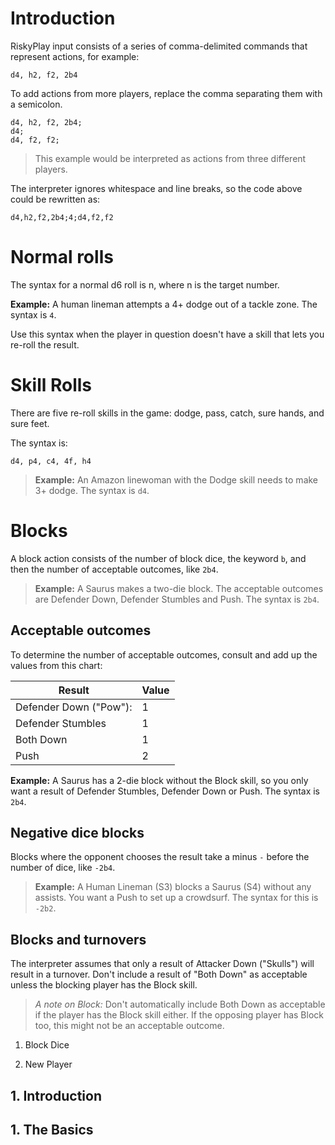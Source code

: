 
# Introduction

RiskyPlay input consists of a series of comma-delimited commands that represent actions, for example:
```
d4, h2, f2, 2b4
```

To add actions from more players, replace the comma separating them with a semicolon.
```
d4, h2, f2, 2b4;
d4;
d4, f2, f2;
```
> This example would be interpreted as actions from three different players.

The interpreter ignores whitespace and line breaks, so the code above could be rewritten as:

```
d4,h2,f2,2b4;4;d4,f2,f2
```

# Normal rolls

The syntax for a normal d6 roll is n, where n is the target number.

**Example:** A human lineman attempts a 4+ dodge out of a tackle zone. The syntax is ``4``.

Use this syntax when the player in question doesn't have a skill that lets you re-roll the result.

# Skill Rolls
There are five re-roll skills in the game: dodge, pass, catch, sure hands, and sure feet.

The syntax is:
```
d4, p4, c4, 4f, h4
```

> **Example:** An Amazon linewoman with the Dodge skill needs to make 3+ dodge. The syntax is `d4`.

# Blocks
A block action consists of the number of block dice, the keyword `b`, and then the number of acceptable outcomes, like `2b4`.

> **Example:** A Saurus makes a two-die block. The acceptable outcomes are Defender Down, Defender Stumbles and Push. The syntax is `2b4`.

## Acceptable outcomes
To determine the number of acceptable outcomes, consult and add up the values from this chart:

|Result|Value|
|-|-|
|Defender Down ("Pow"): | 1 |
|Defender Stumbles | 1 |
|Both Down | 1 |
|Push | 2 |

**Example:** A Saurus has a 2-die block without the Block skill, so you only want a result of Defender Stumbles, Defender Down or Push. The syntax is `2b4`.

## Negative dice blocks
Blocks where the opponent chooses the result take a minus `-` before the number of dice, like `-2b4`.

> **Example:** A Human Lineman (S3) blocks a Saurus (S4) without any assists. You want a Push to set up a crowdsurf. The syntax for this is `-2b2`.

## Blocks and turnovers
The interpreter assumes that only a result of Attacker Down ("Skulls") will result in a turnover. Don't include a result of "Both Down" as acceptable unless the blocking player has the Block skill.

> *A note on Block:* Don't automatically include Both Down as acceptable if the player has the Block skill either. If the opposing player has Block too, this might not be an acceptable outcome.





1. Block Dice


1. New Player

## 1. Introduction

## 1. The Basics

